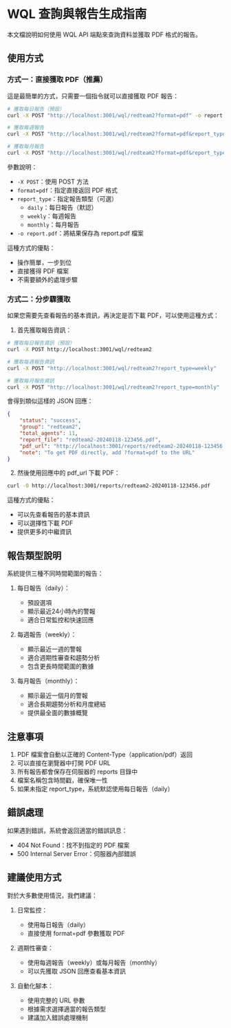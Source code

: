 # WQL 查詢與報告生成指南

本文檔說明如何使用 WQL API 端點來查詢資料並獲取 PDF 格式的報告。

## 使用方式

### 方式一：直接獲取 PDF（推薦）

這是最簡單的方式，只需要一個指令就可以直接獲取 PDF 報告：

```bash
# 獲取每日報告（預設）
curl -X POST "http://localhost:3001/wql/redteam2?format=pdf" -o report.pdf

# 獲取每週報告
curl -X POST "http://localhost:3001/wql/redteam2?format=pdf&report_type=weekly" -o weekly_report.pdf

# 獲取每月報告
curl -X POST "http://localhost:3001/wql/redteam2?format=pdf&report_type=monthly" -o monthly_report.pdf
```

參數說明：
- `-X POST`：使用 POST 方法
- `format=pdf`：指定直接返回 PDF 格式
- `report_type`：指定報告類型（可選）
  - `daily`：每日報告（默認）
  - `weekly`：每週報告
  - `monthly`：每月報告
- `-o report.pdf`：將結果保存為 report.pdf 檔案

這種方式的優點：
- 操作簡單，一步到位
- 直接獲得 PDF 檔案
- 不需要額外的處理步驟

### 方式二：分步驟獲取

如果您需要先查看報告的基本資訊，再決定是否下載 PDF，可以使用這種方式：

1. 首先獲取報告資訊：
```bash
# 獲取每日報告資訊（預設）
curl -X POST http://localhost:3001/wql/redteam2

# 獲取每週報告資訊
curl -X POST "http://localhost:3001/wql/redteam2?report_type=weekly"

# 獲取每月報告資訊
curl -X POST "http://localhost:3001/wql/redteam2?report_type=monthly"
```

會得到類似這樣的 JSON 回應：
```json
{
    "status": "success",
    "group": "redteam2",
    "total_agents": 11,
    "report_file": "redteam2-20240118-123456.pdf",
    "pdf_url": "http://localhost:3001/reports/redteam2-20240118-123456.pdf",
    "note": "To get PDF directly, add ?format=pdf to the URL"
}
```

2. 然後使用回應中的 pdf_url 下載 PDF：
```bash
curl -O http://localhost:3001/reports/redteam2-20240118-123456.pdf
```

這種方式的優點：
- 可以先查看報告的基本資訊
- 可以選擇性下載 PDF
- 提供更多的中繼資訊

## 報告類型說明

系統提供三種不同時間範圍的報告：

1. 每日報告（daily）：
   - 預設選項
   - 顯示最近24小時內的警報
   - 適合日常監控和快速回應

2. 每週報告（weekly）：
   - 顯示最近一週的警報
   - 適合週期性審查和趨勢分析
   - 包含更長時間範圍的數據

3. 每月報告（monthly）：
   - 顯示最近一個月的警報
   - 適合長期趨勢分析和月度總結
   - 提供最全面的數據概覽

## 注意事項

1. PDF 檔案會自動以正確的 Content-Type（application/pdf）返回
2. 可以直接在瀏覽器中打開 PDF URL
3. 所有報告都會保存在伺服器的 reports 目錄中
4. 檔案名稱包含時間戳，確保唯一性
5. 如果未指定 report_type，系統默認使用每日報告（daily）

## 錯誤處理

如果遇到錯誤，系統會返回適當的錯誤訊息：

- 404 Not Found：找不到指定的 PDF 檔案
- 500 Internal Server Error：伺服器內部錯誤

## 建議使用方式

對於大多數使用情況，我們建議：

1. 日常監控：
   - 使用每日報告（daily）
   - 直接使用 format=pdf 參數獲取 PDF

2. 週期性審查：
   - 使用每週報告（weekly）或每月報告（monthly）
   - 可以先獲取 JSON 回應查看基本資訊

3. 自動化腳本：
   - 使用完整的 URL 參數
   - 根據需求選擇適當的報告類型
   - 建議加入錯誤處理機制
